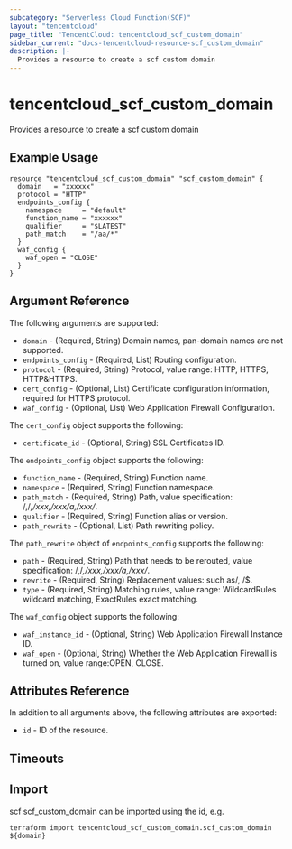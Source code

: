 ```yaml
---
subcategory: "Serverless Cloud Function(SCF)"
layout: "tencentcloud"
page_title: "TencentCloud: tencentcloud_scf_custom_domain"
sidebar_current: "docs-tencentcloud-resource-scf_custom_domain"
description: |-
  Provides a resource to create a scf custom domain
---
```


# tencentcloud_scf_custom_domain

Provides a resource to create a scf custom domain

## Example Usage

```hcl
resource "tencentcloud_scf_custom_domain" "scf_custom_domain" {
  domain   = "xxxxxx"
  protocol = "HTTP"
  endpoints_config {
    namespace     = "default"
    function_name = "xxxxxx"
    qualifier     = "$LATEST"
    path_match    = "/aa/*"
  }
  waf_config {
    waf_open = "CLOSE"
  }
}
```

## Argument Reference

The following arguments are supported:

* `domain` - (Required, String) Domain names, pan-domain names are not supported.
* `endpoints_config` - (Required, List) Routing configuration.
* `protocol` - (Required, String) Protocol, value range: HTTP, HTTPS, HTTP&HTTPS.
* `cert_config` - (Optional, List) Certificate configuration information, required for HTTPS protocol.
* `waf_config` - (Optional, List) Web Application Firewall Configuration.

The `cert_config` object supports the following:

* `certificate_id` - (Optional, String) SSL Certificates ID.

The `endpoints_config` object supports the following:

* `function_name` - (Required, String) Function name.
* `namespace` - (Required, String) Function namespace.
* `path_match` - (Required, String) Path, value specification: /,/*,/xxx,/xxx/a,/xxx/*.
* `qualifier` - (Required, String) Function alias or version.
* `path_rewrite` - (Optional, List) Path rewriting policy.

The `path_rewrite` object of `endpoints_config` supports the following:

* `path` - (Required, String) Path that needs to be rerouted, value specification: /,/*,/xxx,/xxx/a,/xxx/*.
* `rewrite` - (Required, String) Replacement values: such as/, /$.
* `type` - (Required, String) Matching rules, value range: WildcardRules wildcard matching, ExactRules exact matching.

The `waf_config` object supports the following:

* `waf_instance_id` - (Optional, String) Web Application Firewall Instance ID.
* `waf_open` - (Optional, String) Whether the Web Application Firewall is turned on, value range:OPEN, CLOSE.

## Attributes Reference

In addition to all arguments above, the following attributes are exported:

* `id` - ID of the resource.



## Timeouts

<no value>


## Import

scf scf_custom_domain can be imported using the id, e.g.

```
terraform import tencentcloud_scf_custom_domain.scf_custom_domain ${domain}
```

